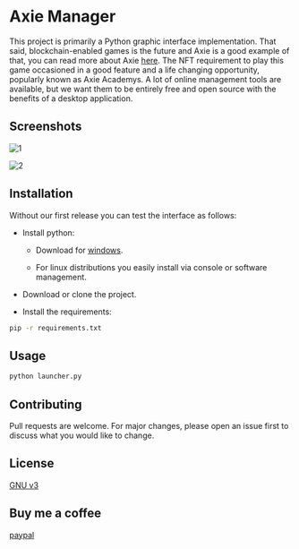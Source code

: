 # Axie Manager

This project is primarily a Python graphic interface implementation. That said, blockchain-enabled games is the future and Axie is a good example of that, you can read more about Axie [here](https://www.rappler.com/technology/gaming/things-to-know-axie-infinity). The NFT requirement to play this game occasioned in a good feature and a life changing opportunity, popularly known as Axie Academys. A lot of online management tools are available, but we want them to be entirely free and open source with the benefits of a desktop application.

## Screenshots

![1](https://i.imgur.com/h4HL9hT.png)

![2](https://i.imgur.com/ptLSH15.png)

## Installation

Without our first release you can test the interface as follows:

- Install python:

   - Download for [windows](https://www.python.org/downloads/windows/).

  - For linux distributions you easily install via console or software management.

- Download or clone the project.

- Install the requirements:

```bash
pip -r requirements.txt
```

## Usage

```python
python launcher.py
```

## Contributing
Pull requests are welcome. For major changes, please open an issue first to discuss what you would like to change.

## License
[GNU v3](https://choosealicense.com/licenses/agpl-3.0/)

## Buy me a coffee

[paypal](https://www.paypal.com/donate?hosted_button_id=6LYL2LR7MEAWE)
